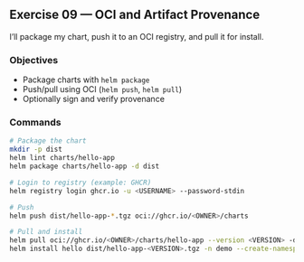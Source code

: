 ## Exercise 09 — OCI and Artifact Provenance

I’ll package my chart, push it to an OCI registry, and pull it for install.

### Objectives
- Package charts with `helm package`
- Push/pull using OCI (`helm push`, `helm pull`)
- Optionally sign and verify provenance

### Commands
```bash
# Package the chart
mkdir -p dist
helm lint charts/hello-app
helm package charts/hello-app -d dist

# Login to registry (example: GHCR)
helm registry login ghcr.io -u <USERNAME> --password-stdin

# Push
helm push dist/hello-app-*.tgz oci://ghcr.io/<OWNER>/charts

# Pull and install
helm pull oci://ghcr.io/<OWNER>/charts/hello-app --version <VERSION> -d dist
helm install hello dist/hello-app-<VERSION>.tgz -n demo --create-namespace
```


